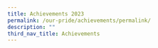 ```yaml
---
title: Achievements 2023
permalink: /our-pride/achievements/permalink/
description: ""
third_nav_title: Achievements
---
```

